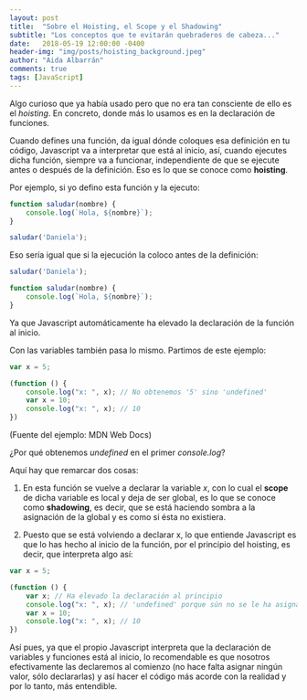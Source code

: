 ```yaml
---
layout: post
title:  "Sobre el Hoisting, el Scope y el Shadowing"
subtitle: "Los conceptos que te evitarán quebraderos de cabeza..."
date:   2018-05-19 12:00:00 -0400
header-img: "img/posts/hoisting_background.jpeg"
author: "Aida Albarrán"
comments: true
tags: [JavaScript]
---
```


Algo curioso que ya había usado pero que no era tan consciente de ello es el *hoisting*. En concreto, donde más lo usamos es en la declaración de funciones.

Cuando defines una función, da igual dónde coloques esa definición en tu código, Javascript va a interpretar que está al inicio, así, cuando ejecutes dicha función, siempre va a funcionar, independiente de que se ejecute antes o después de la definición. Eso es lo que se conoce como __hoisting__.

Por ejemplo, si yo defino esta función y la ejecuto:

```js
function saludar(nombre) {
    console.log(`Hola, ${nombre}`);
}

saludar('Daniela');
```

Eso sería igual que si la ejecución la coloco antes de la definición:

```js
saludar('Daniela');

function saludar(nombre) {
    console.log(`Hola, ${nombre}`);
}
```

Ya que Javascript automáticamente ha elevado la declaración de la función al inicio.

Con las variables también pasa lo mismo. Partimos de este ejemplo:

```js
var x = 5;

(function () {
    console.log("x: ", x); // No obtenemos '5' sino 'undefined'
    var x = 10;
    console.log("x: ", x); // 10
})
```
(Fuente del ejemplo: MDN Web Docs)

¿Por qué obtenemos *undefined* en el primer *console.log*?

Aquí hay que remarcar dos cosas:

1) En esta función se vuelve a declarar la variable *x*, con lo cual el __scope__ de dicha variable es local y deja de ser global, es lo que se conoce como __shadowing__, es decir, que se está haciendo sombra a la asignación de la global y es como si ésta no existiera.

2) Puesto que se está volviendo a declarar x, lo que entiende Javascript es que lo has hecho al inicio de la función, por el principio del hoisting, es decir, que interpreta algo así:

```js
var x = 5;

(function () {
    var x; // Ha elevado la declaración al principio
    console.log("x: ", x); // 'undefined' porque sún no se le ha asignado ningún valor
    var x = 10;
    console.log("x: ", x); // 10
})
```

Así pues, ya que el propio Javascript interpreta que la declaración de variables y funciones está al inicio, lo recomendable es que nosotros efectivamente las declaremos al comienzo (no hace falta asignar ningún valor, sólo declararlas) y así hacer el código más acorde con la realidad y por lo tanto, más entendible.